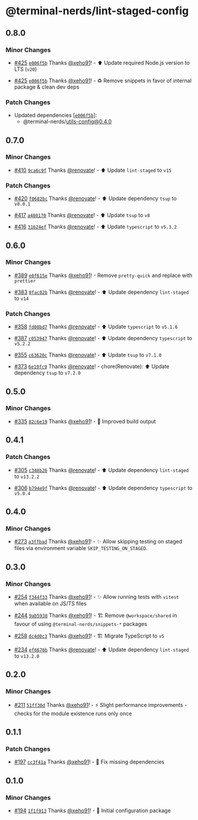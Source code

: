 # @terminal-nerds/lint-staged-config<!-- markdownlint-disable line-length list-marker-space no-duplicate-heading ul-style ul-indent no-bare-urls -->

## 0.8.0

### Minor Changes

-   [#425](https://github.com/terminal-nerds/configs/pull/425) [`e006f5b`](https://github.com/terminal-nerds/configs/commit/e006f5b96ecca76711cddf7f9c6012e4298a9737) Thanks [@xeho91](https://github.com/xeho91)! - ⬆️ Update required Node.js version to LTS (`v20`)

-   [#425](https://github.com/terminal-nerds/configs/pull/425) [`e006f5b`](https://github.com/terminal-nerds/configs/commit/e006f5b96ecca76711cddf7f9c6012e4298a9737) Thanks [@xeho91](https://github.com/xeho91)! - ♻ Remove snippets in favor of internal package & clean dev deps

### Patch Changes

-   Updated dependencies [[`e006f5b`](https://github.com/terminal-nerds/configs/commit/e006f5b96ecca76711cddf7f9c6012e4298a9737)]:
    -   @terminal-nerds/utils-config@0.4.0

## 0.7.0

### Minor Changes

-   [#410](https://github.com/terminal-nerds/configs/pull/410) [`9ca6c9f`](https://github.com/terminal-nerds/configs/commit/9ca6c9fccaaee3d30ea643bc1bbed7abe9a8e914) Thanks [@renovate](https://github.com/apps/renovate)! - ⬆️ Update `lint-staged` to `v15`

### Patch Changes

-   [#420](https://github.com/terminal-nerds/configs/pull/420) [`f0682bc`](https://github.com/terminal-nerds/configs/commit/f0682bcacf603627398223cdeb4bc0f41a2066c0) Thanks [@renovate](https://github.com/apps/renovate)! - ⬆️ Update dependency `tsup` to `v8.0.1`

-   [#417](https://github.com/terminal-nerds/configs/pull/417) [`a480170`](https://github.com/terminal-nerds/configs/commit/a48017079050fc615134c47bdf29c0413d355055) Thanks [@renovate](https://github.com/apps/renovate)! - ⬆️ Update `tsup` to `v8`

-   [#416](https://github.com/terminal-nerds/configs/pull/416) [`31624ef`](https://github.com/terminal-nerds/configs/commit/31624efaea68d25de289321177603951b41686e6) Thanks [@renovate](https://github.com/apps/renovate)! - ⬆️ Update `typescript` to `v5.3.2`

## 0.6.0

### Minor Changes

-   [#389](https://github.com/terminal-nerds/configs/pull/389) [`e0f615e`](https://github.com/terminal-nerds/configs/commit/e0f615e2eda3971e886b0dadceccbd30a5d78923) Thanks [@xeho91](https://github.com/xeho91)! - Remove `pretty-quick` and replace with `prettier`

-   [#383](https://github.com/terminal-nerds/configs/pull/383) [`0fac02b`](https://github.com/terminal-nerds/configs/commit/0fac02bec62b956a81aee41dc648aa67fdc18d2b) Thanks [@renovate](https://github.com/apps/renovate)! - ⬆️ Update dependency `lint-staged` to `v14`

### Patch Changes

-   [#358](https://github.com/terminal-nerds/configs/pull/358) [`fd08bd7`](https://github.com/terminal-nerds/configs/commit/fd08bd7193f64a5f60db9f3fbe45ffea0a2791fd) Thanks [@renovate](https://github.com/apps/renovate)! - ⬆️ Update `typescript` to `v5.1.6`

-   [#387](https://github.com/terminal-nerds/configs/pull/387) [`c053947`](https://github.com/terminal-nerds/configs/commit/c053947dd01f6f9afec5a8e39a7094b3e9ffda62) Thanks [@renovate](https://github.com/apps/renovate)! - ⬆️ Update dependency `typescript` to `v5.2.2`

-   [#355](https://github.com/terminal-nerds/configs/pull/355) [`c63620c`](https://github.com/terminal-nerds/configs/commit/c63620c0b5c60a27a2927e4a461c7d82b3bab403) Thanks [@renovate](https://github.com/apps/renovate)! - ⬆️ Update `tsup` to `v7.1.0`

-   [#373](https://github.com/terminal-nerds/configs/pull/373) [`6e19fc9`](https://github.com/terminal-nerds/configs/commit/6e19fc93706f2ca587cf4a6fbe4108321bc92953) Thanks [@renovate](https://github.com/apps/renovate)! - chore(Renovate): ⬆️ Update dependency `tsup` to `v7.2.0`

## 0.5.0

### Minor Changes

-   [#335](https://github.com/terminal-nerds/configs/pull/335) [`82c6e19`](https://github.com/terminal-nerds/configs/commit/82c6e19f5cd0db2b00f75ce4fccac8fa43d4777e) Thanks [@xeho91](https://github.com/xeho91)! - 🔧 Improved build output

## 0.4.1

### Patch Changes

-   [#305](https://github.com/terminal-nerds/configs/pull/305) [`c348b26`](https://github.com/terminal-nerds/configs/commit/c348b2632fafa5788bd1058cf7fee0087d9f771a) Thanks [@renovate](https://github.com/apps/renovate)! - ⬆️ Update dependency `lint-staged` to `v13.2.2`

-   [#306](https://github.com/terminal-nerds/configs/pull/306) [`b794e9f`](https://github.com/terminal-nerds/configs/commit/b794e9f973d4b5654d4250891a8c353fbbc78934) Thanks [@renovate](https://github.com/apps/renovate)! - ⬆️ Update dependency `typescript` to `v5.0.4`

## 0.4.0

### Minor Changes

-   [#273](https://github.com/terminal-nerds/configs/pull/273) [`a3ffbad`](https://github.com/terminal-nerds/configs/commit/a3ffbad0026b6689f476f7518f04aead7ce961bd) Thanks [@xeho91](https://github.com/xeho91)! - ✨ Allow skipping testing on staged files via environment variable `SKIP_TESTING_ON_STAGED`.

## 0.3.0

### Minor Changes

-   [#254](https://github.com/terminal-nerds/configs/pull/254) [`f344f33`](https://github.com/terminal-nerds/configs/commit/f344f332f01215fb03a2f741808ccd78d82b80aa) Thanks [@xeho91](https://github.com/xeho91)! - ✨ Allow running tests with `vitest` when available on JS/TS files

-   [#244](https://github.com/terminal-nerds/configs/pull/244) [`9ab5938`](https://github.com/terminal-nerds/configs/commit/9ab5938c1bf446689cd7051f7b094b9b0342edd4) Thanks [@xeho91](https://github.com/xeho91)! - 🏗 Remove `@workspace/shared` in favour of using `@terminal-nerds/snippets-*` packages

-   [#258](https://github.com/terminal-nerds/configs/pull/258) [`dc4d0c3`](https://github.com/terminal-nerds/configs/commit/dc4d0c33897508fe665e099c1ab939484bb5dd85) Thanks [@xeho91](https://github.com/xeho91)! - 🏗 Migrate TypeScript to `v5`

-   [#234](https://github.com/terminal-nerds/configs/pull/234) [`ef6676b`](https://github.com/terminal-nerds/configs/commit/ef6676bc8fd75e60a0eb74a1d17e613126b5c68c) Thanks [@renovate](https://github.com/apps/renovate)! - ⬆️ Update dependency `lint-staged` to `v13.2.0`

## 0.2.0

### Minor Changes

-   [#211](https://github.com/terminal-nerds/configs/pull/211) [`51ff30d`](https://github.com/terminal-nerds/configs/commit/51ff30d3f7609239cc6f6915a7c3a09c9083d89f) Thanks [@xeho91](https://github.com/xeho91)! - ⚡ Slight performance improvements - checks for the module existence runs only once

## 0.1.1

### Patch Changes

-   [#197](https://github.com/terminal-nerds/configs/pull/197) [`cc3f41a`](https://github.com/terminal-nerds/configs/commit/cc3f41adaeecc236977463fc141e189ec97fb167) Thanks [@xeho91](https://github.com/xeho91)! - 🐛 Fix missing dependencies

## 0.1.0

### Minor Changes

-   [#194](https://github.com/terminal-nerds/configs/pull/194) [`1f1f913`](https://github.com/terminal-nerds/configs/commit/1f1f913f6cb3cdaaa60fcefc50590800645baebc) Thanks [@xeho91](https://github.com/xeho91)! - 🎉 Initial configuration package
